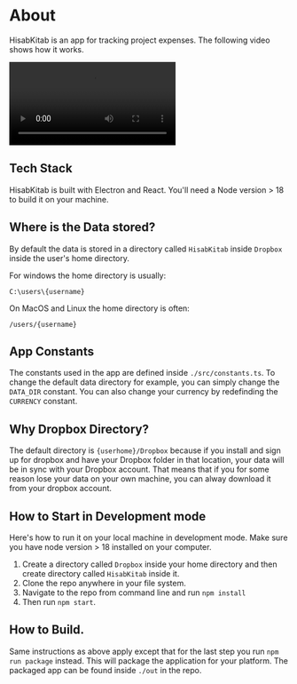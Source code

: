 # About

HisabKitab is an app for tracking project expenses. The following video shows how it works.

<video src="https://github.com/user-attachments/assets/e801783a-a3f8-4984-b435-b56e3114b3a8"></video>

## Tech Stack

HisabKitab is built with Electron and React. You'll need a Node version > 18 to build it on your machine.

## Where is the Data stored?

By default the data is stored in a directory called `HisabKitab` inside `Dropbox` inside the user's home directory.

For windows the home directory is usually:

```
C:\users\{username}
```

On MacOS and Linux the home directory is often:

```
/users/{username}
```

## App Constants

The constants used in the app are defined inside `./src/constants.ts`. To change the default data directory for example, you can simply change the `DATA_DIR` constant. You can also change your currency by redefinding the `CURRENCY` constant.

## Why Dropbox Directory?

The default directory is `{userhome}/Dropbox` because if you install and sign up for dropbox and have your Dropbox folder in that location, your data will be in sync with your Dropbox account. That means that if you for some reason lose your data on your own machine, you can alway download it from your dropbox account.

## How to Start in Development mode

Here's how to run it on your local machine in development mode. Make sure you have node version > 18 installed on your computer.

1. Create a directory called `Dropbox` inside your home directory and then create directory called `HisabKitab` inside it.
2. Clone the repo anywhere in your file system.
3. Navigate to the repo from command line and run `npm install`
4. Then run `npm start`.

## How to Build.

Same instructions as above apply except that for the last step you run `npm run package` instead. This will package the application for your platform. The packaged app can be found inside `./out` in the repo.
